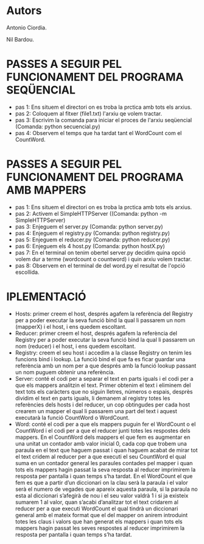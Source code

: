 # Autors
Antonio Ciordia.

Nil Bardou. 

# PASSES A SEGUIR PEL FUNCIONAMENT DEL PROGRAMA SEQÜENCIAL
- pas 1: Ens situem el directori on es troba la prctica amb tots els arxius.
- pas 2: Coloquem al fitxer (file1.txt) l'arxiu qe volem tractar.
- pas 3: Escrivim la comanda para iniciar el proces de l'arxiu seqüencial 
(Comanda: python secuencial.py)
- pas 4: Observem el temps que ha tardat tant el WordCount com el CountWord. 

# PASSES A SEGUIR PEL FUNCIONAMENT DEL PROGRAMA AMB MAPPERS
- pas 1: Ens situem el directori on es troba la prctica amb tots els arxius.
- pas 2: Activem el SimpleHTTPServer ((Comanda: python -m SimpleHTTPServer)
- pas 3: Enjeguem el server.py (Comanda: python server.py)
- pas 4: Enjeguem el registry.py (Comanda: python registry.py)
- pas 5: Enjeguem el reducer.py (Comanda: python reducer.py)
- pas 6: Enjeguem els 4 host.py (Comanda: python hostX.py)
- pas 7: En el terminal on tenim obertel server.py decidim quina opció volem dur a terme (wordcount o countword) i quin arxiu volem tractar.
- pas 8: Observem en el terminal de del word.py el resultat de l'opció escollida. 

# IPLEMENTACIÓ
- Hosts: primer creem el host, després agafem la referència del Registry per a poder executar la seva funció bind la qual li passarem un nom (mapperX) i el host, i ens quedem escoltant. 
- Reducer: primer creem el host, després agafem la referència del Registry per a poder executar la seva funció bind la qual li passarem un nom (reducer) i el host, i ens quedem escoltant.  
- Registry: creem el seu host i accedim a la classe Registry on tenim les funcions bind i lookup. La funció bind el que fa es ficar guardar una referència amb un nom per a que després amb la funció lookup passant un nom puguem obtenir una referència.   
- Server:  conté el codi per a separar el text en parts iguals i el codi per a que els mappers analitzin el text. Primer obtenim el text i eliminem del text tots els caràcters que no siguin lletres, números o espais, desprès dividim el text en parts iguals, li demanem al registry totes les referències dels hosts i del reducer, un cop obtingudes per cada host crearem un mapper el qual li passarem una part del text i aquest executarà la funció CountWord o WordCount.  
- Word:  conté el codi per a que els mappers puguin fer el WordCount o el CountWord i el codi per a que el reducer junti totes les respostes dels mappers. En el CountWord dels mappers el que fem es augmentar en una unitat un contador amb valor inicial 0, cada cop que trobem una paraula en el text que haguem passat i quan haguem acabat de mirar tot el text cridem al reducer per a que executi el seu CountWord el qual suma en un contador general les paraules contades pel  mapper i quan tots els mappers hagin passat la seva resposta al reducer imprimirem la resposta per pantalla i quan temps s’ha tardat. En el WordCount el que fem es que a partir d’un diccionari on la clau serà la paraula i el valor serà el numero de vegades que apareix aquesta paraula, si la paraula no esta al diccionari s’afegirà de nou i el seu valor valdrà 1 i si ja existeix sumarem 1 al valor, quan s’acabi d’analitzar tot el text cridarem al reducer per a que executi WordCount el qual tindrà un diccionari general amb el mateix format que el del mapper on anirem introduint totes les claus i valors que han generat els mappers i quan tots els mappers hagin passat les seves respostes al reducer imprimirem la resposta per pantalla i quan temps s’ha tardat. 
